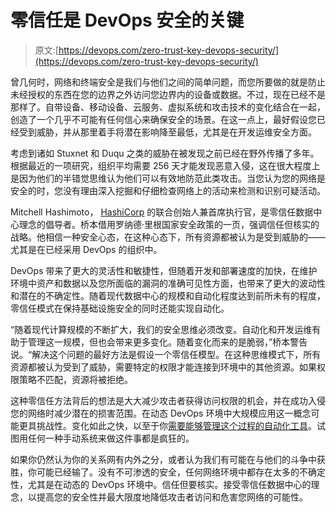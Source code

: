 # 零信任是 DevOps 安全的关键

> 原文:[https://devops.com/zero-trust-key-devops-security/](https://devops.com/zero-trust-key-devops-security/)

曾几何时，网络和终端安全是我们与他们之间的简单问题，而您所要做的就是防止未经授权的东西在您的边界之外访问您边界内的设备或数据。不过，现在已经不是那样了。自带设备、移动设备、云服务、虚拟系统和攻击技术的变化结合在一起，创造了一个几乎不可能有任何信心来确保安全的场景。在这一点上，最好假设您已经受到威胁，并从那里着手将潜在影响降至最低，尤其是在开发运维安全方面。

考虑到诸如 Stuxnet 和 Duqu 之类的威胁在被发现之前已经在野外传播了多年。根据最近的一项研究，组织平均需要 256 天才能发现恶意入侵，这在很大程度上是因为他们的半错觉思维认为他们可以有效地防范此类攻击。当您认为您的网络是安全的时，您没有理由深入挖掘和仔细检查网络上的活动来检测和识别可疑活动。

Mitchell Hashimoto， [HashiCorp](https://www.hashicorp.com/) 的联合创始人兼首席执行官，是零信任数据中心理念的倡导者。桥本借用罗纳德·里根国家安全政策的一页，强调信任但核实的战略。他相信一种安全心态，在这种心态下，所有资源都被认为是受到威胁的——尤其是在已经采用 DevOps 的组织中。

DevOps 带来了更大的灵活性和敏捷性，但随着开发和部署速度的加快，在维护环境中资产和数据以及您所面临的漏洞的准确可见性方面，也带来了更大的波动性和潜在的不确定性。随着现代数据中心的规模和自动化程度达到前所未有的程度，零信任模式在保持基础设施安全的同时还能实现自动化。

“随着现代计算规模的不断扩大，我们的安全思维必须改变。自动化和开发运维有助于管理这一规模，但也会带来更多变化。随着变化而来的是脆弱，”桥本警告说。“解决这个问题的最好方法是假设一个零信任模型。在这种思维模式下，所有资源都被认为受到了威胁，需要特定的权限才能连接到环境中的其他资源。如果权限策略不匹配，资源将被拒绝。

这种零信任方法背后的想法是大大减少攻击者获得访问权限的机会，并在成功入侵您的网络时减少潜在的损害范围。在动态 DevOps 环境中大规模应用这一概念可能更具挑战性。变化如此之快，以至于你[需要能够管理这个过程的自动化工具](https://devops.com/2015/07/09/hashicorp-unites-open-source-devops-tools-with-atlas-2/)。试图用任何一种手动系统来做这件事都是疯狂的。

如果你仍然认为你的关系网有内外之分，或者认为我们有可能在与他们的斗争中获胜，你可能已经输了。没有不可渗透的安全，任何网络环境中都存在太多的不确定性，尤其是在动态的 DevOps 环境中。信任但要核实。接受零信任数据中心的理念，以提高您的安全性并最大限度地降低攻击者访问和危害您网络的可能性。